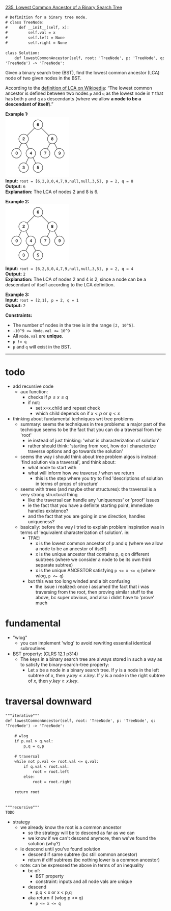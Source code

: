 [235. Lowest Common Ancestor of a Binary Search Tree](https://leetcode.com/problems/lowest-common-ancestor-of-a-binary-search-tree/)

```
# Definition for a binary tree node.
# class TreeNode:
#     def __init__(self, x):
#         self.val = x
#         self.left = None
#         self.right = None

class Solution:
    def lowestCommonAncestor(self, root: 'TreeNode', p: 'TreeNode', q: 'TreeNode') -> 'TreeNode':
```

Given a binary search tree (BST), find the lowest common ancestor (LCA) node of two given nodes in the BST.

According to the [definition of LCA on Wikipedia](https://en.wikipedia.org/wiki/Lowest_common_ancestor): “The lowest common ancestor is defined between two nodes `p` and `q` as the lowest node in `T` that has both `p` and `q` as descendants (where we allow **a node to be a descendant of itself**).”

**Example 1:**  
![](../!assets/attachments/Pasted%20image%2020240224221249.png)  
**Input:** `root = [6,2,8,0,4,7,9,null,null,3,5], p = 2, q = 8`  
**Output:** `6`  
**Explanation:** The LCA of nodes 2 and 8 is 6.  

**Example 2:**  
![](../!assets/attachments/Pasted%20image%2020240224221302.png)  
**Input:** `root = [6,2,8,0,4,7,9,null,null,3,5], p = 2, q = 4`  
**Output:** `2`  
**Explanation:** The LCA of nodes 2 and 4 is 2, since a node can be a descendant of itself according to the LCA definition.  

**Example 3:**  
**Input:** `root = [2,1], p = 2, q = 1`  
**Output:** `2`  

**Constraints:**
- The number of nodes in the tree is in the range `[2, 10^5]`.
- `-10^9 <= Node.val <= 10^9`
- All `Node.val` are **unique**.
- `p != q`
- `p` and `q` will exist in the BST.

---



# todo
- add recursive code
	- aux function:
		- checks if $p \leq x \leq q$
		- if not:
			- set x=x.child and repeat check
			- which child depends on if $x < p$  or $q < x$
- thinking about fundamental techniques wrt tree problems
	- summary: seems the techniques in tree problems: a major part of the technique seems to be the fact that you can do a traversal from the 'root'
		- ie instead of just thinking: 'what is characterization of solution'
		- rather should think: 'starting from root, how do i characterize traverse options and go towards the solution'
	- seems the way i should think about tree problem algos is instead: 'find solution via a traversal', and think about:
		- what node to start with
		- what will inform how we traverse / when we return
			- this is the step where you try to find 'descriptions of solution in terms of props of structure'
	- seems with trees (and maybe other structures): the traversal is a very strong structural thing
		- like the traversal can handle any 'uniqueness' or 'proof' issues
		- ie the fact that you have a definite starting point, immediate handles existence?
		- and the fact that you are going in one direction, handles uniqueness?
	- basically: before the way i tried to explain problem inspiration was in terms of 'equivalent characterization of solution'. ie:
		- TFAE:
			- x is the lowest common ancestor of p and q (where we allow a node to be an ancestor of itself)
			- x is the unique ancestor that contains p, q on different subtrees (where we consider a node to be its own third separate subtree)
			- x is the unique ANCESTOR satisfying `p <= x <= q` (where wlog, `p <= q`)
		- but this was too long winded and a bit confusing
			- the issue i realized: once i assumed the fact that i was traversing from the root, then proving similar stuff to the above, bc super obvious, and also i didnt have to 'prove' much



# fundamental
- "wlog"
	- you can implement 'wlog' to avoid rewriting essential identical subroutines
- BST property: (CLRS 12.1 p314)
	- The keys in a binary search tree are always stored in such a way as to satisfy the binary-search-tree property:
		- Let $x$ be a node in a binary search tree. If $y$ is a node in the left subtree of $x$, then $y.key \leq x.key$. If $y$ is a node in the right subtree of $x$, then $y.key \geq x.key$.




# traversal downward

```
"""iterative"""
def lowestCommonAncestor(self, root: 'TreeNode', p: 'TreeNode', q: 'TreeNode') -> 'TreeNode':

	# wlog
    if p.val > q.val:
	    p,q = q,p
	    
	# traversal
	while not p.val <= root.val <= q.val:
        if q.val < root.val:
            root = root.left
        else:
            root = root.right
            
    return root


"""recursive"""
TODO

```


- strategy
	- we already know the root is a common ancestor
		- so the strategy will be to descend as far as we can
		- we know if we can't descend anymore, then we've found the solution (why?)
	- ie descend until you've found solution
		- descend if same subtree (bc still common ancestor)
		- return if diff subtrees (bc nothing lower is a common ancestor)
	- note: can be expressed the above in terms of an inequality
		- bc of:
			- BST property
			- constraint: inputs and all node vals are unique
		- descend
			- p,q < x or x < p,q
		- aka return if (wlog p <= q)
			- `p <= x <= q`

